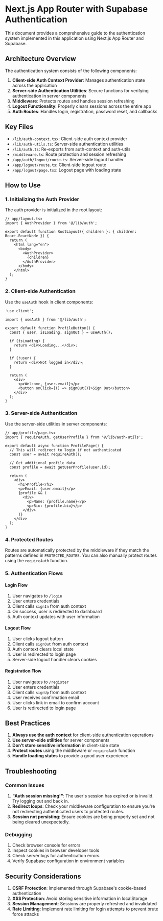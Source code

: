 # Next.js App Router with Supabase Authentication

This document provides a comprehensive guide to the authentication system implemented in this application using Next.js App Router and Supabase.

## Architecture Overview

The authentication system consists of the following components:

1. **Client-side Auth Context Provider**: Manages authentication state across the application
2. **Server-side Authentication Utilities**: Secure functions for verifying authentication in server components
3. **Middleware**: Protects routes and handles session refreshing
4. **Logout Functionality**: Properly clears sessions across the entire app
5. **Auth Routes**: Handles login, registration, password reset, and callbacks

## Key Files

- `/lib/auth-context.tsx`: Client-side auth context provider
- `/lib/auth-utils.ts`: Server-side authentication utilities
- `/lib/auth.ts`: Re-exports from auth-context and auth-utils
- `/middleware.ts`: Route protection and session refreshing
- `/app/auth/logout/route.ts`: Server-side logout handler
- `/app/logout/route.ts`: Client-side logout route
- `/app/logout/page.tsx`: Logout page with loading state

## How to Use

### 1. Initializing the Auth Provider

The auth provider is initialized in the root layout:

```tsx
// app/layout.tsx
import { AuthProvider } from '@/lib/auth';

export default function RootLayout({ children }: { children: React.ReactNode }) {
  return (
    <html lang="en">
      <body>
        <AuthProvider>
          {children}
        </AuthProvider>
      </body>
    </html>
  );
}
```

### 2. Client-side Authentication

Use the `useAuth` hook in client components:

```tsx
'use client';

import { useAuth } from '@/lib/auth';

export default function ProfileButton() {
  const { user, isLoading, signOut } = useAuth();
  
  if (isLoading) {
    return <div>Loading...</div>;
  }
  
  if (!user) {
    return <div>Not logged in</div>;
  }
  
  return (
    <div>
      <p>Welcome, {user.email}</p>
      <button onClick={() => signOut()}>Sign Out</button>
    </div>
  );
}
```

### 3. Server-side Authentication

Use the server-side utilities in server components:

```tsx
// app/profile/page.tsx
import { requireAuth, getUserProfile } from '@/lib/auth-utils';

export default async function ProfilePage() {
  // This will redirect to login if not authenticated
  const user = await requireAuth();
  
  // Get additional profile data
  const profile = await getUserProfile(user.id);
  
  return (
    <div>
      <h1>Profile</h1>
      <p>Email: {user.email}</p>
      {profile && (
        <div>
          <p>Name: {profile.name}</p>
          <p>Bio: {profile.bio}</p>
        </div>
      )}
    </div>
  );
}
```

### 4. Protected Routes

Routes are automatically protected by the middleware if they match the patterns defined in `PROTECTED_ROUTES`. You can also manually protect routes using the `requireAuth` function.

### 5. Authentication Flows

#### Login Flow

1. User navigates to `/login`
2. User enters credentials
3. Client calls `signIn` from auth context
4. On success, user is redirected to dashboard
5. Auth context updates with user information

#### Logout Flow

1. User clicks logout button
2. Client calls `signOut` from auth context
3. Auth context clears local state
4. User is redirected to login page
5. Server-side logout handler clears cookies

#### Registration Flow

1. User navigates to `/register`
2. User enters credentials
3. Client calls `signUp` from auth context
4. User receives confirmation email
5. User clicks link in email to confirm account
6. User is redirected to login page

## Best Practices

1. **Always use the auth context** for client-side authentication operations
2. **Use server-side utilities** for server components
3. **Don't store sensitive information** in client-side state
4. **Protect routes** using the middleware or `requireAuth` function
5. **Handle loading states** to provide a good user experience

## Troubleshooting

### Common Issues

1. **"Auth session missing!"**: The user's session has expired or is invalid. Try logging out and back in.
2. **Redirect loops**: Check your middleware configuration to ensure you're not redirecting authenticated users to protected routes.
3. **Session not persisting**: Ensure cookies are being properly set and not being cleared unexpectedly.

### Debugging

1. Check browser console for errors
2. Inspect cookies in browser developer tools
3. Check server logs for authentication errors
4. Verify Supabase configuration in environment variables

## Security Considerations

1. **CSRF Protection**: Implemented through Supabase's cookie-based authentication
2. **XSS Protection**: Avoid storing sensitive information in localStorage
3. **Session Management**: Sessions are properly refreshed and invalidated
4. **Rate Limiting**: Implement rate limiting for login attempts to prevent brute force attacks 